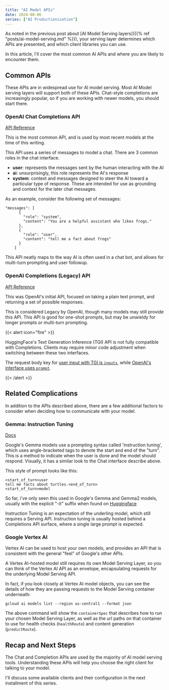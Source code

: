 ```yaml
---
title: "AI Model APIs"
date: 2024-08-06
series: ["AI Productionization"]
---
```


As noted in the previous post about [AI Model Serving layers]({{% ref
"posts/ai-model-serving.md" %}}), your serving layer determines which APIs are
presented, and which client libraries you can use.

In this article, I'll cover the most common AI APIs and where you are likely to
encounter them.

## Common APIs

These APIs are in widespread use for AI model serving. Most AI Model serving
layers will support both of these APIs. Chat-style completions are increasingly
popular, so if you are working with newer models, you should start there.

### OpenAI Chat Completions API

[API Reference](https://platform.openai.com/docs/api-reference/chat)

This is the most common API, and is used by most recent models at the time of
this writing.

This API uses a series of messages to model a chat. There are 3 common roles
in the chat interface.

- **user**: represents the messages sent by the human interacting with the AI
- **ai**: unsurprisingly, this role represents the AI's response
- **system**: context and messages designed to steer the AI toward a particular
    type of response. These are intended for use as grounding and context for
    the later chat messages.

As an example, consider the following set of messages:

```
"messages": [
      {
        "role": "system",
        "content": "You are a helpful assistant who likes frogs."
      },
      {
        "role": "user",
        "content": "tell me a fact about frogs"
      }
    ]
```

This API neatly maps to the way AI is often used in a chat bot, and allows for
multi-turn prompting and user followup.

### OpenAI Completions (Legacy) API

[API Reference](https://platform.openai.com/docs/api-reference/completions/create)

This was OpenAI's initial API, focused on taking a plain text prompt, and
returning a set of possible responses.

This is considered Legacy by OpenAI, though many models may still provide this
API. This API is good for one-shot prompts, but may be unwieldy for longer
prompts or multi-turn prompting.

{{< alert icon="fire" >}}

HuggingFace's Text Generation Inference (TGI) API is not fully compatible with
Completions. Clients may require minor code adjustment when switching between
these two interfaces.

The request body key for [user input with TGI is
`inputs`](https://huggingface.github.io/text-generation-inference/#/Text%20Generation%20Inference/generate),
while [OpenAI's interface uses
`prompt`](https://platform.openai.com/docs/api-reference/completions/create).

{{< /alert >}}

## Related Complications

In addition to the APIs described above, there are a few additional factors to
consider when deciding how to communicate with your model.

### Gemma: Instruction Tuning

[Docs](https://ai.google.dev/gemma/docs/formatting)

Google's Gemma models use a prompting syntax called 'instruction tuning', which
uses angle-bracketed tags to denote the start and end of the "turn". This is a
method to indicate when the user is done and the model should respond. Visually,
it has a similar look to the Chat interface describe above.

This style of prompt looks like this:

```
<start_of_turn>user
tell me facts about turtles.<end_of_turn>
<start_of_turn>model
```

So far, i've only seen this used in Google's Gemma and Gemma2 models, usually
with the explicit "-it" suffix when found on [Huggingface](http://huggingface.co)

Instruction Tuning is an expectation of the underling model, which still
requires a Serving API. Instruction tuning is usually hosted behind a
Completions API surface, where a single large prompt is expected.

### Google Vertex AI

Vertex AI can be used to host your own models, and provides an API that is
consistent with the general "feel" of Google's other APIs.

A Vertex AI-hosted model still requires its own Model Serving Layer, so you can
think of the Vertex AI API as an envelope, encapsulating requests for the
underlying Model Serving API.

In fact, if you look closely at Vertex AI model objects, you can see the details
of how they are passing requests to the Model Serving container underneath:

```
gcloud ai models list --region us-central1 --format json
```

The above command will show the `containerSpec` that describes how to run your
chosen Model Serving Layer, as well as the url paths on that container to use
for health checks (`healthRoute`) and content generation (`predictRoute`).

## Recap and Next Steps

The Chat and Completion APIs are used by the majority of AI model serving tools.
Understanding these APIs will help you choose the right client for talking to
your model.

I'll discuss some available clients and their configuration in the next
installment of this series.
